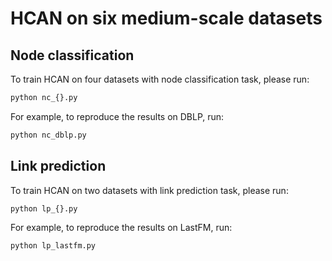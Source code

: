 # HCAN on six medium-scale datasets

## Node classification
To train HCAN on four datasets with node classification task, please run:
```sh
python nc_{}.py
```
For example, to reproduce the results on DBLP, run:
```sh
python nc_dblp.py
```

## Link prediction
To train HCAN on two datasets with link prediction task, please run:
```sh
python lp_{}.py
```
For example, to reproduce the results on LastFM, run:
```sh
python lp_lastfm.py
```